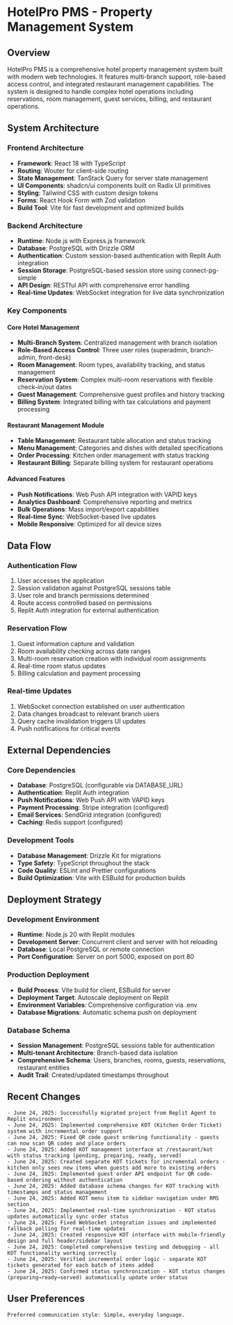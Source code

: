 # HotelPro PMS - Property Management System

## Overview

HotelPro PMS is a comprehensive hotel property management system built with modern web technologies. It features multi-branch support, role-based access control, and integrated restaurant management capabilities. The system is designed to handle complex hotel operations including reservations, room management, guest services, billing, and restaurant operations.

## System Architecture

### Frontend Architecture
- **Framework**: React 18 with TypeScript
- **Routing**: Wouter for client-side routing
- **State Management**: TanStack Query for server state management
- **UI Components**: shadcn/ui components built on Radix UI primitives
- **Styling**: Tailwind CSS with custom design tokens
- **Forms**: React Hook Form with Zod validation
- **Build Tool**: Vite for fast development and optimized builds

### Backend Architecture
- **Runtime**: Node.js with Express.js framework
- **Database**: PostgreSQL with Drizzle ORM
- **Authentication**: Custom session-based authentication with Replit Auth integration
- **Session Storage**: PostgreSQL-based session store using connect-pg-simple
- **API Design**: RESTful API with comprehensive error handling
- **Real-time Updates**: WebSocket integration for live data synchronization

### Key Components

#### Core Hotel Management
- **Multi-Branch System**: Centralized management with branch isolation
- **Role-Based Access Control**: Three user roles (superadmin, branch-admin, front-desk)
- **Room Management**: Room types, availability tracking, and status management
- **Reservation System**: Complex multi-room reservations with flexible check-in/out dates
- **Guest Management**: Comprehensive guest profiles and history tracking
- **Billing System**: Integrated billing with tax calculations and payment processing

#### Restaurant Management Module
- **Table Management**: Restaurant table allocation and status tracking
- **Menu Management**: Categories and dishes with detailed specifications
- **Order Processing**: Kitchen order management with status tracking
- **Restaurant Billing**: Separate billing system for restaurant operations

#### Advanced Features
- **Push Notifications**: Web Push API integration with VAPID keys
- **Analytics Dashboard**: Comprehensive reporting and metrics
- **Bulk Operations**: Mass import/export capabilities
- **Real-time Sync**: WebSocket-based live updates
- **Mobile Responsive**: Optimized for all device sizes

## Data Flow

### Authentication Flow
1. User accesses the application
2. Session validation against PostgreSQL sessions table
3. User role and branch permissions determined
4. Route access controlled based on permissions
5. Replit Auth integration for external authentication

### Reservation Flow
1. Guest information capture and validation
2. Room availability checking across date ranges
3. Multi-room reservation creation with individual room assignments
4. Real-time room status updates
5. Billing calculation and payment processing

### Real-time Updates
1. WebSocket connection established on user authentication
2. Data changes broadcast to relevant branch users
3. Query cache invalidation triggers UI updates
4. Push notifications for critical events

## External Dependencies

### Core Dependencies
- **Database**: PostgreSQL (configurable via DATABASE_URL)
- **Authentication**: Replit Auth integration
- **Push Notifications**: Web Push API with VAPID keys
- **Payment Processing**: Stripe integration (configured)
- **Email Services**: SendGrid integration (configured)
- **Caching**: Redis support (configured)

### Development Tools
- **Database Management**: Drizzle Kit for migrations
- **Type Safety**: TypeScript throughout the stack
- **Code Quality**: ESLint and Prettier configurations
- **Build Optimization**: Vite with ESBuild for production builds

## Deployment Strategy

### Development Environment
- **Runtime**: Node.js 20 with Replit modules
- **Development Server**: Concurrent client and server with hot reloading
- **Database**: Local PostgreSQL or remote connection
- **Port Configuration**: Server on port 5000, exposed on port 80

### Production Deployment
- **Build Process**: Vite build for client, ESBuild for server
- **Deployment Target**: Autoscale deployment on Replit
- **Environment Variables**: Comprehensive configuration via .env
- **Database Migrations**: Automatic schema push on deployment

### Database Schema
- **Session Management**: PostgreSQL sessions table for authentication
- **Multi-tenant Architecture**: Branch-based data isolation
- **Comprehensive Schema**: Users, branches, rooms, guests, reservations, restaurant entities
- **Audit Trail**: Created/updated timestamps throughout

## Recent Changes
```
- June 24, 2025: Successfully migrated project from Replit Agent to Replit environment
- June 24, 2025: Implemented comprehensive KOT (Kitchen Order Ticket) system with incremental order support
- June 24, 2025: Fixed QR code guest ordering functionality - guests can now scan QR codes and place orders
- June 24, 2025: Added KOT management interface at /restaurant/kot with status tracking (pending, preparing, ready, served)
- June 24, 2025: Created separate KOT tickets for incremental orders - kitchen only sees new items when guests add more to existing orders
- June 24, 2025: Implemented guest order API endpoint for QR code-based ordering without authentication
- June 24, 2025: Added database schema changes for KOT tracking with timestamps and status management
- June 24, 2025: Added KOT menu item to sidebar navigation under RMS section
- June 24, 2025: Implemented real-time synchronization - KOT status updates automatically sync order status
- June 24, 2025: Fixed WebSocket integration issues and implemented fallback polling for real-time updates
- June 24, 2025: Created responsive KOT interface with mobile-friendly design and full header/sidebar layout
- June 24, 2025: Completed comprehensive testing and debugging - all KOT functionality working correctly
- June 24, 2025: Verified incremental order logic - separate KOT tickets generated for each batch of items added
- June 24, 2025: Confirmed status synchronization - KOT status changes (preparing→ready→served) automatically update order status
```

## User Preferences
```
Preferred communication style: Simple, everyday language.
```